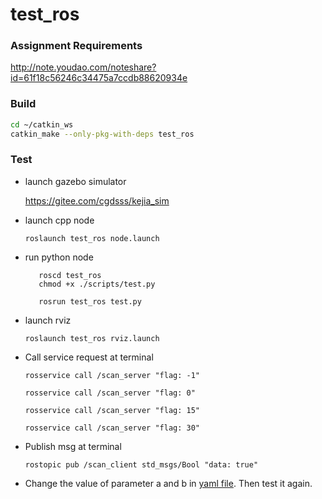 # test_ros
### Assignment Requirements

http://note.youdao.com/noteshare?id=61f18c56246c34475a7ccdb88620934e
### Build
   ```bash
   cd ~/catkin_ws
   catkin_make --only-pkg-with-deps test_ros
   ```
### Test
- launch gazebo simulator

  https://gitee.com/cgdsss/kejia_sim
- launch cpp node

  ```roslaunch test_ros node.launch```
- run python node
  ```
     roscd test_ros
     chmod +x ./scripts/test.py
  ```
  ```
     rosrun test_ros test.py
  ```
- launch rviz

  ```roslaunch test_ros rviz.launch```
- Call service request at terminal

  ```rosservice call /scan_server "flag: -1"```
  
  ```rosservice call /scan_server "flag: 0"```
  
  ```rosservice call /scan_server "flag: 15"```
  
  ```rosservice call /scan_server "flag: 30"```
- Publish msg at terminal

  ```rostopic pub /scan_client std_msgs/Bool "data: true"```
  
- Change the value of parameter a and b in [yaml file](https://github.com/cgdsss/test_ros/blob/master/cfg/params.yaml). Then test it again.
